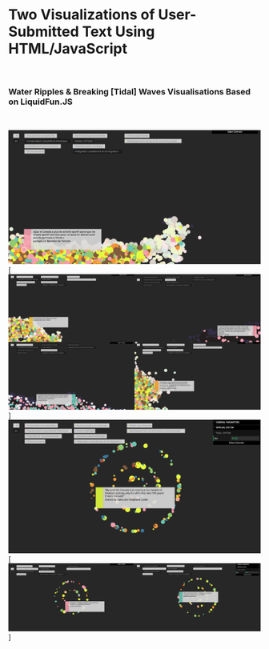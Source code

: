 <h1>Two Visualizations of User-Submitted Text Using HTML/JavaScript</h1><br>
<h3>Water Ripples & Breaking [Tidal] Waves Visualisations Based on LiquidFun.JS</h3><br>

[![ScreenShot](https://github.com/vkuchinov/watersheds/blob/master/Documentation/assets/finalT.png)](http://youtu.be/Da_vvlkevOw)<br>
[![ScreenShot](https://github.com/vkuchinov/watersheds/blob/master/Documentation/assets/tidals4.png)]<br>
[![ScreenShot](https://github.com/vkuchinov/watersheds/blob/master/Documentation/assets/finalR.png)](http://youtu.be/BW5XJgO4eXU)<br>
[![ScreenShot](https://github.com/vkuchinov/watersheds/blob/master/Documentation/assets/ripplings2.png)]<br>

